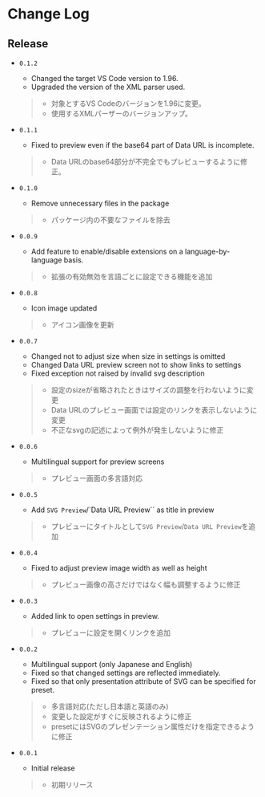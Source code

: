# Change Log

## Release

- `0.1.2`

  - Changed the target VS Code version to 1.96.
  - Upgraded the version of the XML parser used.

  > - 対象とするVS Codeのバージョンを1.96に変更。
  > - 使用するXMLパーザーのバージョンアップ。

- `0.1.1`

  - Fixed to preview even if the base64 part of Data URL is incomplete.

  > - Data URLのbase64部分が不完全でもプレビューするように修正。

- `0.1.0`

  - Remove unnecessary files in the package

  > - パッケージ内の不要なファイルを除去

- `0.0.9`

  - Add feature to enable/disable extensions on a language-by-language basis.

  > - 拡張の有効無効を言語ごとに設定できる機能を追加

- `0.0.8`

  - Icon image updated

  > - アイコン画像を更新

- `0.0.7`

  - Changed not to adjust size when size in settings is omitted
  - Changed Data URL preview screen not to show links to settings
  - Fixed exception not raised by invalid svg description

  > - 設定のsizeが省略されたときはサイズの調整を行わないように変更
  > - Data URLのプレビュー画面では設定のリンクを表示しないように変更
  > - 不正なsvgの記述によって例外が発生しないように修正

- `0.0.6`

  - Multilingual support for preview screens

  > - プレビュー画面の多言語対応

- `0.0.5`

  - Add `SVG Preview`/`Data URL Preview`` as title in preview

  > - プレビューにタイトルとして`SVG Preview`/`Data URL Preview`を追加

- `0.0.4`

  - Fixed to adjust preview image width as well as height

  > - プレビュー画像の高さだけではなく幅も調整するように修正

- `0.0.3`

  - Added link to open settings in preview.

  > - プレビューに設定を開くリンクを追加

- `0.0.2`

  - Multilingual support (only Japanese and English)
  - Fixed so that changed settings are reflected immediately.
  - Fixed so that only presentation attribute of SVG can be specified for preset.

  > - 多言語対応(ただし日本語と英語のみ)
  > - 変更した設定がすぐに反映されるように修正
  > - presetにはSVGのプレゼンテーション属性だけを指定できるように修正

- `0.0.1`

  - Initial release
  > - 初期リリース
